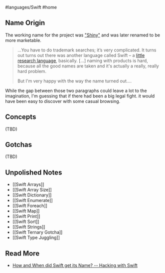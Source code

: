 #languages/Swift #home 
## Name Origin
The working name for the project was ["Shiny"](https://www.youtube.com/watch?v=8q_lsRLJhcA) and was later renamed to be more marketable.

> ...You have to do trademark searches; it’s very complicated. It turns out turns out there was another language called Swift – a [little research language](https://en.wikipedia.org/wiki/Swift_(parallel_scripting_language)), basically. \[...\] naming with products is hard, because all the good names are taken and it's actually a really, really hard problem.
> 
> But I'm very happy with the way the name turned out....

While the gap between those two paragraphs could leave a lot to the imagination, I'm guessing that if there had been a big legal fight. it would have been easy to discover with some casual browsing.
## Concepts
(TBD)
## Gotchas
(TBD)
## Unpolished Notes
* [[Swift Arrays]]
* [[Swift Array Size]]
* [[Swift Dictionary]]
* [[Swift Enumerate]]
* [[Swift Foreach]]
* [[Swift Map]]
* [[Swift Print]]
* [[Swift Sort]]
* [[Swift Strings]]
* [[Swift Ternary Gotcha]]
* [[Swift Type Juggling]]
## Read More
- [How and When did Swift get its Name? --  Hacking with Swift](https://www.hackingwithswift.com/interviews/chris-lattner-how-and-when-did-swift-get-its-name)
